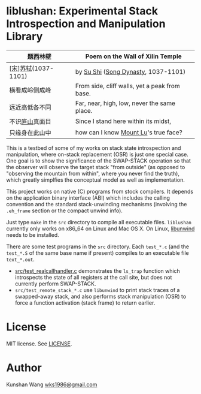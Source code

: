 # liblushan: Experimental Stack Introspection and Manipulation Library

|题西林壁           | Poem on the Wall of Xilin Temple                  |
|-------------------|---------------------------------------------------|
|[[宋](https://zh.wikipedia.org/wiki/%E5%AE%8B%E6%9C%9D)][苏轼](https://zh.wikipedia.org/wiki/%E8%8B%8F%E8%BD%BC)(1037-1101)| by [Su Shi](https://en.wikipedia.org/wiki/Su_Shi) ([Song Dynasty](https://en.wikipedia.org/wiki/Song_dynasty), 1037-1101)               |
|横看成岭侧成峰     | From side, cliff walls, yet a peak from base.     |
|远近高低各不同     | Far, near, high, low, never the same place.       |
|不识[庐山](https://zh.wikipedia.org/wiki/%E5%BA%90%E5%B1%B1)真面目     | Since I stand here within its midst,              |
|只缘身在此山中     | how can I know [Mount Lu](https://en.wikipedia.org/wiki/Mount_Lu)'s true face?              |

This is a testbed of some of my works on stack state introspection and manipulation, where on-stack replacement (OSR) is just one special case. One goal is to show the significance of the SWAP-STACK operation so that the observer will observe the target stack "from outside" (as opposed to "observing the mountain from within", where you never find the truth), which greatly simplfies the conceptual model as well as implementation.

This project works on native (C) programs from stock compilers. It depends on the application binary interface (ABI) which includes the calling convention and the standard stack-unwinding mechanisms (involving the `.eh_frame` section or the compact unwind info).

Just type `make` in the `src` directory to compile all executable files. `liblushan` currently only works on x86_64 on Linux and Mac OS X. On Linux, [libunwind](http://www.nongnu.org/libunwind/) needs to be installed.

There are some test programs in the `src` directory. Each `test_*.c` (and the `test_*.S` of the same base name if present) compiles to an executable file `text_*.out`.

- [src/test_realcallhandler.c](src/test_realcallhandler.c) demonstrates the `ls_trap` function which introspects the state of all registers at the call site, but does not currently perform SWAP-STACK.
- `src/test_remote_stack_*.c` use `libunwind` to print stack traces of a swapped-away stack, and also performs stack manipulation (OSR) to force a function activation (stack frame) to return earlier.

# License

MIT license. See [LICENSE](LICENSE).

# Author

Kunshan Wang <wks1986@gmail.com>

<!--
vim: tw=80
-->

